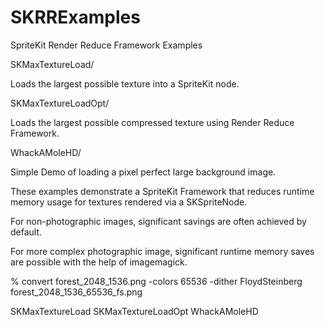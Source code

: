 # SKRRExamples
SpriteKit Render Reduce Framework Examples

SKMaxTextureLoad/

Loads the largest possible texture into a SpriteKit node.

SKMaxTextureLoadOpt/

Loads the largest possible compressed texture using Render Reduce Framework.

WhackAMoleHD/

Simple Demo of loading a pixel perfect large background image.


These examples demonstrate a SpriteKit Framework that reduces runtime memory usage for textures rendered via a SKSpriteNode.

For non-photographic images, significant savings are often achieved by default.

For more complex photographic image, significant runtime memory saves are possible with the help of imagemagick.

% convert forest_2048_1536.png -colors 65536 -dither FloydSteinberg forest_2048_1536_65536_fs.png

SKMaxTextureLoad SKMaxTextureLoadOpt WhackAMoleHD

